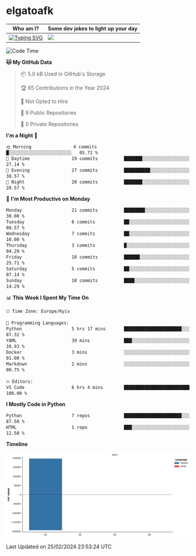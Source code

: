 # elgatoafk

<table>
<thead>
<tr>
<th>Who am I?</th>
<th>Some dev jokes to light up your day</th>
</tr>
</thead>
<tbody>
<tr>
<td><a href="https://git.io/typing-svg"><img src="https://readme-typing-svg.demolab.com?font=Fira+Code&pause=1000&color=714EF7&multiline=true&random=false&width=435&height=55&lines=%F0%9F%99%8B%E2%80%8D%E2%99%80%EF%B8%8FHi%2C+I'm+Olena!;I'm+learning+Python+%F0%9F%90%8D" alt="Typing SVG" /></a></td>
<td><img  style:"width: 400px" src="https://readme-jokes.vercel.app/api?theme=nightowl&borderColor=%23a70000" /></td>
</tr>
</tbody>
</table>

<!--START_SECTION:waka-->

![Code Time](http://img.shields.io/badge/Code%20Time-6%20hrs%2012%20mins-blue)

**🐱 My GitHub Data** 

> 📦 5.0 kB Used in GitHub's Storage 
 > 
> 🏆 65 Contributions in the Year 2024
 > 
> 🚫 Not Opted to Hire
 > 
> 📜 9 Public Repositories 
 > 
> 🔑 0 Private Repositories 
 > 
**I'm a Night 🦉** 

```text
🌞 Morning                4 commits           █░░░░░░░░░░░░░░░░░░░░░░░░   05.71 % 
🌆 Daytime                19 commits          ███████░░░░░░░░░░░░░░░░░░   27.14 % 
🌃 Evening                27 commits          ██████████░░░░░░░░░░░░░░░   38.57 % 
🌙 Night                  20 commits          ███████░░░░░░░░░░░░░░░░░░   28.57 % 
```
📅 **I'm Most Productive on Monday** 

```text
Monday                   21 commits          ████████░░░░░░░░░░░░░░░░░   30.00 % 
Tuesday                  6 commits           ██░░░░░░░░░░░░░░░░░░░░░░░   08.57 % 
Wednesday                7 commits           ██░░░░░░░░░░░░░░░░░░░░░░░   10.00 % 
Thursday                 3 commits           █░░░░░░░░░░░░░░░░░░░░░░░░   04.29 % 
Friday                   18 commits          ██████░░░░░░░░░░░░░░░░░░░   25.71 % 
Saturday                 5 commits           ██░░░░░░░░░░░░░░░░░░░░░░░   07.14 % 
Sunday                   10 commits          ████░░░░░░░░░░░░░░░░░░░░░   14.29 % 
```


📊 **This Week I Spent My Time On** 

```text
🕑︎ Time Zone: Europe/Kyiv

💬 Programming Languages: 
Python                   5 hrs 17 mins       ██████████████████████░░░   87.32 % 
YAML                     39 mins             ███░░░░░░░░░░░░░░░░░░░░░░   10.93 % 
Docker                   3 mins              ░░░░░░░░░░░░░░░░░░░░░░░░░   01.00 % 
Markdown                 2 mins              ░░░░░░░░░░░░░░░░░░░░░░░░░   00.75 % 

🔥 Editors: 
VS Code                  6 hrs 4 mins        █████████████████████████   100.00 % 
```

**I Mostly Code in Python** 

```text
Python                   7 repos             ██████████████████████░░░   87.50 % 
HTML                     1 repo              ███░░░░░░░░░░░░░░░░░░░░░░   12.50 % 
```



**Timeline**

![Lines of Code chart](https://raw.githubusercontent.com/elgatoafk/elgatoafk/main/assets/bar_graph.png)


 Last Updated on 25/02/2024 23:53:24 UTC
<!--END_SECTION:waka-->
